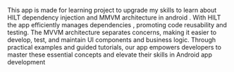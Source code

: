 This app is made for learning project to upgrade my skills to learn about HILT dependency injection and MMVM architecture in android . With HILT the app efficiently manages dependencies , promoting code reusability and testing. The MVVM architecture separates concerns, making it easier to develop, test, and maintain UI components and business logic. Through practical examples and guided tutorials, our app empowers developers to master these essential concepts and elevate their skills in Android app development


